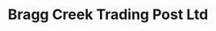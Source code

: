 ---
title: "Bragg Creek Trading Post Ltd"
url: /bragg-creek/bragg-creek-trading-post-ltd/
shop: Kleidung
---